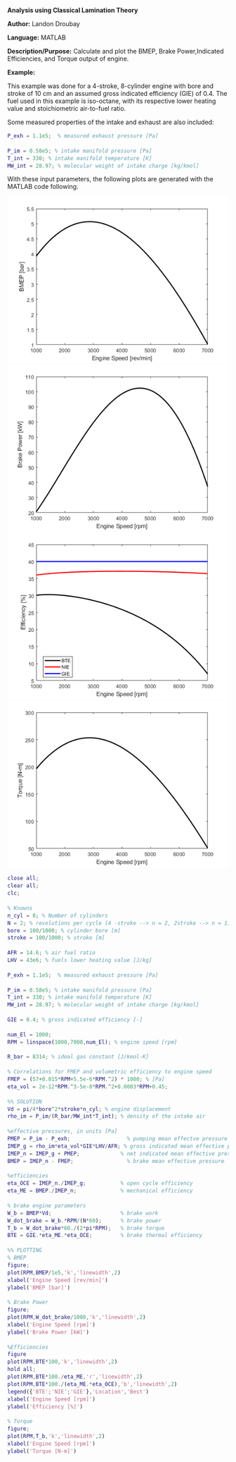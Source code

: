 **Analysis using Classical Lamination Theory**

**Author:** Landon Droubay

**Language:** MATLAB


**Description/Purpose:** Calculate and plot the BMEP, Brake Power,Indicated Efficiencies, and Torque output of engine.

**Example:**

This example was done for a 4-stroke, 8-cylinder engine with bore and stroke of 10 cm and an assumed gross indicated efficiency (GIE) of 0.4.
The fuel used in this example is iso-octane, with its respective lower heating value and stoichiometric air-to-fuel ratio.

Some measured properties of the intake and exhaust are also included:
```MATLAB
P_exh = 1.1e5;  % measured exhaust pressure [Pa]

P_im = 0.58e5; % intake manifold pressure [Pa]
T_int = 330; % intake manifold temperature [K]
MW_int = 28.97; % molecular weight of intake charge [kg/kmol]
```

With these input parameters, the following plots are generated with the MATLAB code following.

![BMEP](https://github.com/lsdroubay/MATLAB/blob/master/ICE/BMEP.png)
![Power](https://github.com/lsdroubay/MATLAB/blob/master/ICE/Power.png)
![Efficiency](https://github.com/lsdroubay/MATLAB/blob/master/ICE/Efficiency.png)
![Torque](https://github.com/lsdroubay/MATLAB/blob/master/ICE/Torque.png)


```MATLAB
close all;
clear all;
clc;

% Knowns
n_cyl = 8; % Number of cylinders
N = 2; % revolutions per cycle (4 -stroke --> n = 2, 2stroke --> n = 1)
bore = 100/1000; % cylinder bore [m]
stroke = 100/1000; % stroke [m]

AFR = 14.6; % air fuel ratio
LHV = 43e6; % fuels lower heating value [J/kg]

P_exh = 1.1e5;  % measured exhaust pressure [Pa]

P_im = 0.58e5; % intake manifold pressure [Pa]
T_int = 330; % intake manifold temperature [K]
MW_int = 28.97; % molecular weight of intake charge [kg/kmol]

GIE = 0.4; % gross indicated efficiency [-]

num_El = 1000;
RPM = linspace(1000,7000,num_El); % engine speed [rpm]

R_bar = 8314; % ideal gas constant [J/kmol-K]

% Correlations for FMEP and volumetric efficiency to engine speed
FMEP = (57+0.015*RPM+5.5e-6*RPM.^2) * 1000; % [Pa]
eta_vol = 2e-12*RPM.^3-5e-8*RPM.^2+0.0003*RPM+0.45;

%% SOLUTION
Vd = pi/4*bore^2*stroke*n_cyl; % engine displacement
rho_im = P_im/(R_bar/MW_int*T_int); % density of the intake air

%effective pressures, in units [Pa]
PMEP = P_im - P_exh;                  % pumping mean effectve pressure
IMEP_g = rho_im*eta_vol*GIE*LHV/AFR; % gross indicated mean effective pressure
IMEP_n = IMEP_g + PMEP;             % net indicated mean effective pressure
BMEP = IMEP_n - FMEP;                 % brake mean effective pressure

%efficiencies
eta_OCE = IMEP_n./IMEP_g;           % open cycle efficiency
eta_ME = BMEP./IMEP_n;              % mechanical efficiency

% brake engine parameters
W_b = BMEP*Vd;                      % brake work
W_dot_brake = W_b.*RPM/(N*60);      % brake power
T_b = W_dot_brake*60./(2*pi*RPM);   % brake torque
BTE = GIE.*eta_ME.*eta_OCE;         % brake thermal efficiency

%% PLOTTING
% BMEP
figure;
plot(RPM,BMEP/1e5,'k','linewidth',2)
xlabel('Engine Speed [rev/min]')
ylabel('BMEP [bar]')

% Brake Power
figure;
plot(RPM,W_dot_brake/1000,'k','linewidth',2)
xlabel('Engine Speed [rpm]')
ylabel('Brake Power [kW]')

%Efficiencies
figure
plot(RPM,BTE*100,'k','linewidth',2)
hold all;
plot(RPM,BTE*100./eta_ME,'r','linewidth',2)
plot(RPM,BTE*100./(eta_ME.*eta_OCE),'b','linewidth',2)
legend({'BTE';'NIE';'GIE'},'Location','Best')
xlabel('Engine Speed [rpm]')
ylabel('Efficiency [%]')

% Torque
figure;
plot(RPM,T_b,'k','linewidth',2)
xlabel('Engine Speed [rpm]')
ylabel('Torque [N-m]')
```
